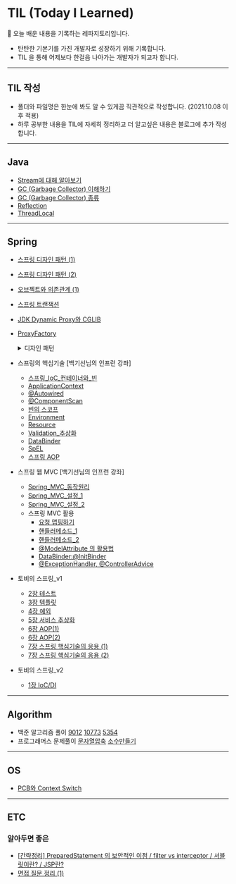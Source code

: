 # **TIL (Today I Learned)** 
   📝 오늘 배운 내용을 기록하는 레파지토리입니다. 

* 탄탄한 기본기를 가진 개발자로 성장하기 위해 기록합니다.
* TIL 을 통해 어제보다 한걸음 나아가는 개발자가 되고자 합니다.


* * * 

## **TIL 작성**
* 폴더와 파일명은 한눈에 봐도 알 수 있게끔 직관적으로 작성합니다. (2021.10.08 이후 적용)
* 하루 공부한 내용을 TIL에 자세히 정리하고 더 알고싶은 내용은 블로그에 추가 작성합니다.


* * * 
## **Java**
 * <a href = "https://github.com/yeoonjae/TIL/blob/main/Java/20211003.md">Stream에 대해 알아보기</a>
* <a href = "https://github.com/yeoonjae/TIL/blob/main/Java/GC.md">GC (Garbage Collector) 이해하기</a>
* <a href = "https://github.com/yeoonjae/TIL/blob/main/Java/GC의_종류.md">GC (Garbage Collector) 종류</a>
* <a href = "https://github.com/yeoonjae/TIL/blob/main/Java/Reflection.md">Reflection</a> 
* <a href = "https://github.com/yeoonjae/TIL/blob/main/Java/ThreadLocal.md">ThreadLocal</a> 
* * *
## **Spring**
* <a href = "https://github.com/yeoonjae/TLD/blob/main/Spring/20210930.md">스프링 디자인 패턴 (1)</a>
* <a href = "https://github.com/yeoonjae/TIL/blob/main/Spring/20211001.md">스프링 디자인 패턴 (2)</a>
* <a href = "https://github.com/yeoonjae/TIL/blob/main/Spring/오브젝트와_의존관계.md">오브젝트와 의존관계 (1)</a> 
* <a href = "https://github.com/yeoonjae/TIL/blob/main/Spring/SpringTransaction.md">스프링 트랜잭션</a> 
* <a href = "https://github.com/yeoonjae/TIL/blob/main/Spring/JDK Dynamic Proxy와 CGLIB.md">JDK Dynamic Proxy와 CGLIB</a>
* <a href = "https://github.com/yeoonjae/TIL/blob/main/Spring/ProxyFactory.md">ProxyFactory</a>

   <details>
   <summary>디자인 패턴</summary>
   <div markdown="1">
   * <a href = "https://github.com/yeoonjae/TIL/blob/main/Spring/템플릿_메소드_패턴.md">템플릿 메소드 패턴</a> <br>
   * <a href = "https://github.com/yeoonjae/TIL/blob/main/Spring/전략_패턴.md">전략 패턴</a> 
   * <a href = "https://github.com/yeoonjae/TIL/blob/mater/Spring/Spring_%EB%94%94%EC%9E%90%EC%9D%B8%ED%8C%A8%ED%84%B4_%ED%8C%8C%ED%95%B4%EC%B3%90%EB%B3%B4%EA%B8%B0.md">Spring 디자인 패턴 파해쳐보기</a> 
   </div>
   </details>
* 스프링의 핵심기술 [백기선님의 인프런 강좌]
   * <a href = "https://github.com/yeoonjae/TIL/blob/main/Spring/스프링_IoC_컨테이너와_빈.md">스프링_IoC_컨테이너와_빈</a> 
   * <a href = "https://github.com/yeoonjae/TIL/blob/main/Spring/ApplicationContext.md">ApplicationContext</a> 
   * <a href = "https://github.com/yeoonjae/TIL/blob/main/Spring/Autowired.md">@Autowired</a> 
   * <a href = "https://github.com/yeoonjae/TIL/blob/main/Spring/ComponentScan.md">@ComponentScan</a> 
   * <a href = "https://github.com/yeoonjae/TIL/blob/main/Spring/빈의_스코프.md">빈의 스코프</a> 
   * <a href = "https://github.com/yeoonjae/TIL/blob/main/Spring/Environment.md">Environment</a> 
   * <a href = "https://github.com/yeoonjae/TIL/blob/main/Spring/Resource.md">Resource</a> 
   * <a href = "https://github.com/yeoonjae/TIL/blob/main/Spring/Validation_추상화.md">Validation_추상화</a> 
   * <a href = "https://github.com/yeoonjae/TIL/blob/main/Spring/DataBinder.md">DataBinder</a> 
   * <a href = "https://github.com/yeoonjae/TIL/blob/main/Spring/SpEL.md">SpEL</a> 
   * <a href = "https://github.com/yeoonjae/TIL/blob/main/Spring/Spring_AOP.md">스프링 AOP</a> 
* 스프링 웹 MVC [백기선님의 인프런 강좌]
   * <a href = "https://github.com/yeoonjae/TIL/blob/main/Spring/Spring_MVC_동작원리.md">Spring_MVC_동작원리</a> 
   * <a href = "https://github.com/yeoonjae/TIL/blob/main/Spring/Spring_MVC_설정_1.md">Spring_MVC_설정_1</a> 
   * <a href = "https://github.com/yeoonjae/TIL/blob/main/Spring/Spring_MVC_설정_2.md">Spring_MVC_설정_2</a> 
   * 스프링 MVC 활용
      * <a href = "https://github.com/yeoonjae/TIL/blob/main/Spring/Spring_MVC_핵심기술_요청맵핑.md">요청 맵핑하기</a>
      * <a href = "https://github.com/yeoonjae/TIL/blob/main/Spring/Spring_MVC_핵심기술_핸들러메소드_1.md">핸들러메소드_1</a>
      * <a href = "https://github.com/yeoonjae/TIL/blob/main/Spring/Spring_MVC_핵심기술_핸들러메소드_2.md">핸들러메소드_2</a>
      * <a href = "https://github.com/yeoonjae/TIL/blob/main/Spring/@ModelAttribute_활용법.md">@ModelAttribute 의 활용법</a>
      * <a href = "https://github.com/yeoonjae/TIL/blob/main/Spring/DataBinder_@initBinder.md">DataBinder:@InitBinder</a>
      * <a href = "https://github.com/yeoonjae/TIL/blob/main/Spring/@ExceptionHandler_@ControllerAdvice.md">@ExceptionHandler, @ControllerAdvice</a>
* 토비의 스프링_v1
   * <a href = "https://github.com/yeoonjae/TIL/blob/main/Spring/토비의_스프링_v1/2_Test.md">2장 테스트</a>
   * <a href = "https://github.com/yeoonjae/TIL/blob/main/Spring/토비의_스프링_v1/3_Template.md">3장 템플릿</a>
   * <a href = "https://github.com/yeoonjae/TIL/blob/main/Spring/토비의_스프링_v1/4_Exception.md">4장 예외</a>
   * <a href = "https://github.com/yeoonjae/TIL/blob/main/Spring/토비의_스프링_v1/5_Service_abstraction.md">5장 서비스 추상화</a>
   * <a href = "https://github.com/yeoonjae/TIL/blob/main/Spring/토비의_스프링_v1/6_AOP_1.md">6장 AOP(1)</a>
   * <a href = "https://github.com/yeoonjae/TIL/blob/main/Spring/토비의_스프링_v1/6_AOP_2.md">6장 AOP(2)</a>
   * <a href = "https://github.com/yeoonjae/TIL/blob/main/Spring/토비의_스프링_v1/7_스프링_핵심기술의_응용_1.md">7장 스프링 핵심기술의 응용 (1)</a>
   * <a href = "https://github.com/yeoonjae/TIL/blob/main/Spring/토비의_스프링_v1/7_스프링_핵심기술의_응용_2.md">7장 스프링 핵심기술의 응용 (2)</a>
* 토비의 스프링_v2
   * <a href = "https://github.com/yeoonjae/TIL/blob/main/Spring/토비의_스프링_v2/IoC_DI.md">1장 IoC/DI</a>





* * * 
## **Algorithm**
* 백준 알고리즘 풀이 <a href="https://github.com/yeoonjae/TIL/blob/main/Algorithm/괄호.md">9012</a> <a href="https://github.com/yeoonjae/TIL/blob/main/Algorithm/제로.md">10773</a> <a href="https://github.com/yeoonjae/TIL/blob/main/Algorithm/J%EB%B0%95%EC%8A%A4.md">5354</a>
* 프로그래머스 문제풀이 <a href = "https://github.com/yeoonjae/java_algorithm/blob/main/src/week12/%EB%AC%B8%EC%9E%90%EC%97%B4%EC%95%95%EC%B6%95.java">문자열압축</a>
<a href="https://github.com/yeoonjae/java_algorithm/blob/main/src/week12/%EC%86%8C%EC%88%98%EB%A7%8C%EB%93%A4%EA%B8%B0.java">소수만들기</a>

* * *
## **OS**
*  <a href="https://github.com/yeoonjae/TIL/blob/main/OS/20211005.md">PCB와 Context Switch</a>

* * * 
## **ETC**
### 알아두면 좋은 
* <a href = "https://github.com/yeoonjae/TLD/blob/main/ETC/20210928.md">[간략정리] PreparedStatement 의 보안적인 이점 / filter vs interceptor / 서블릿이란? / JSP란? </a>
* <a href = "https://github.com/yeoonjae/TLD/blob/main/ETC/면접_질문_정리_1.md">면접 질문 정리 (1) </a>

